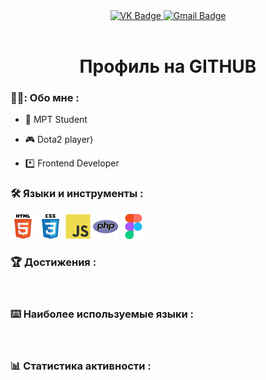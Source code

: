 <div  id ="badges" align="center">
  <a href="https://vk.com/govno_c_podlivoy">
    <img src="https://img.shields.io/badge/VK-blue?style=for-the-badge&logo=VK&logoColor=white" alt="VK Badge"/>
  </a>

  <a href="https://mail.google.com/mail/u/0/#inbox"/>
    <img src="https://img.shields.io/badge/EMAIL-red?style=for-the-badge&logo=Gmail&logoColor=white" alt="Gmail Badge"/>
  </a>
</div>

<div  id="viewprof" align="center">
  <img src="https://komarev.com/ghpvc/?username=x30nchik&style=flat-square&color=blue" alt=""/>
</div>

<div id="heythere" align="center">
<h1> Профиль на GITHUB </h1>
</div>

### 👨‍💻: Обо мне :

- 🧠 MPT Student

- 🎮 Dota2 player)

- *️⃣ Frontend Developer

### 🛠 Языки и инструменты :

<div>
  <img src="https://github.com/devicons/devicon/blob/master/icons/html5/html5-original-wordmark.svg" width="40" height="40"/>
  <img src="https://github.com/devicons/devicon/blob/master/icons/css3/css3-original-wordmark.svg" width="40" height="40"/>
  <img src="https://github.com/devicons/devicon/blob/master/icons/javascript/javascript-original.svg" width="40" height="40"/>
  <img src="https://github.com/devicons/devicon/blob/master/icons/php/php-original.svg" width="40" height="40"/>
  <img src="https://github.com/devicons/devicon/blob/master/icons/figma/figma-original.svg" width="40" height="40"/>
</div>

### 🏆 Достижения :

<div>
  <img src="https://github-profile-trophy.vercel.app/?username=x30nchik" alt=""/>
</div>

### ⌨️ Наиболее используемые языки :

<div>
  <img src="https://github-readme-stats.vercel.app/api/top-langs/?username=x30nchik" alt=""/>
</div>

### 📊 Статистика активности :

<div>
  <img src="https://github-readme-activity-graph.vercel.app/graph?username=x30nchik&bg_color=0d1117&color=949bff&line=ffffff&point=7c8bfe&area=true&hide_border=true" alt=""/>
</div>
